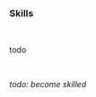 <!-- no index -->

### Skills

<br>

todo

<br>

*todo: become skilled*
<!-- LAST EDITED 1699415446 LAST EDITED-->